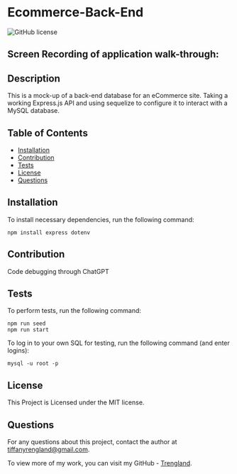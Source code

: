 # Ecommerce-Back-End
![GitHub license](https://img.shields.io/badge/license-MIT-blue.svg)

## Screen Recording of application walk-through:



## Description

This is a mock-up of a back-end database for an eCommerce site. Taking a working Express.js API and using sequelize to configure it to interact with a MySQL database.


## Table of Contents

* [Installation](#installation)
* [Contribution](#contribution)
* [Tests](#tests)
* [License](#license)
* [Questions](#questions)


## Installation

To install necessary dependencies, run the following command: 

```
npm install express dotenv

```


## Contribution

Code debugging through ChatGPT


## Tests

To perform tests, run the following command:

```
npm run seed
npm run start
```
To log in to your own SQL for testing, run the following command (and enter logins):

```
mysql -u root -p
```

## License
    
This Project is Licensed under the MIT license.


## Questions

For any questions about this project, contact the author at tiffanyrengland@gmail.com. 

To view more of my work, you can visit my GitHub - [Trengland](https://www.github.com/Trengland/).
